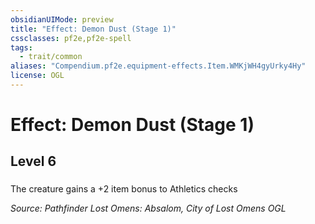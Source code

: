 ```yaml
---
obsidianUIMode: preview
title: "Effect: Demon Dust (Stage 1)"
cssclasses: pf2e,pf2e-spell
tags:
  - trait/common
aliases: "Compendium.pf2e.equipment-effects.Item.WMKjWH4gyUrky4Hy"
license: OGL
---
```

# Effect: Demon Dust (Stage 1)
## Level 6
### 






The creature gains a +2 item bonus to Athletics checks

*Source: Pathfinder Lost Omens: Absalom, City of Lost Omens*
*OGL*
